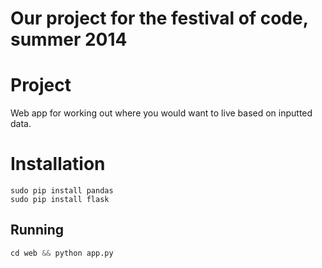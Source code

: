 Our project for the festival of code, summer 2014
=================

Project
=======

Web app for working out where you would want to live based on inputted data.

# Installation

```
sudo pip install pandas
sudo pip install flask
```

## Running
```python
cd web && python app.py
```
